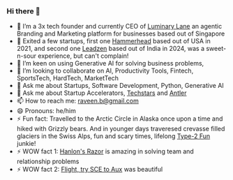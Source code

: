 ### Hi there 👋

<!--
**raveenb/raveenb** is a ✨ _special_ ✨ repository because its `README.md` (this file) appears on your GitHub profile.

Here are some ideas to get you started:
-->
- 🔭 I’m a 3x tech founder and currently CEO of [Luminary Lane](https://www.luminarylane.app) an agentic Branding and Marketing platform for businesses based out of Singapore
- 💸 Exited a few startups, first one [Hammerhead](https://www.hammerhead.io) based out of USA in 2021, and second one [Leadzen](https://app.leadzen.ai) based out of India in 2024, was a sweet-n-sour experience, but can't complain!
- 🌱 I’m keen on using Generative AI for solving business problems, 
- 👯 I’m looking to collaborate on AI, Productivity Tools, Fintech, SportsTech, HardTech, MarketTech
- 💬 Ask me about Startups, Software Development, Python, Generative AI
- 💬 Ask me about Startup Accelerators, [Techstars](https://www.techstars.com/) and [Antler](https://www.antler.co)
- 📫 How to reach me: raveen.b@gmail.com
- 😄 Pronouns: he/him
- ⚡ Fun fact: Travelled to the Arctic Circle in Alaska once upon a time and hiked with Grizzly bears. And in younger days traveresed crevasse filled glaciers in the Swiss Alps, fun and scary times, lifelong [Type-2 Fun](https://www.rei.com/blog/climb/fun-scale) junkie!
- ⚡ WOW fact 1: [Hanlon's Razor](https://en.wikipedia.org/wiki/Hanlon%27s_razor) is amazing in solving team and relationship problems
- ⚡ WOW fact 2: [Flight, try SCE to Aux](https://www.nasa.gov/history/afj/ap12fj/a12-lightningstrike.html) was beautiful
  
